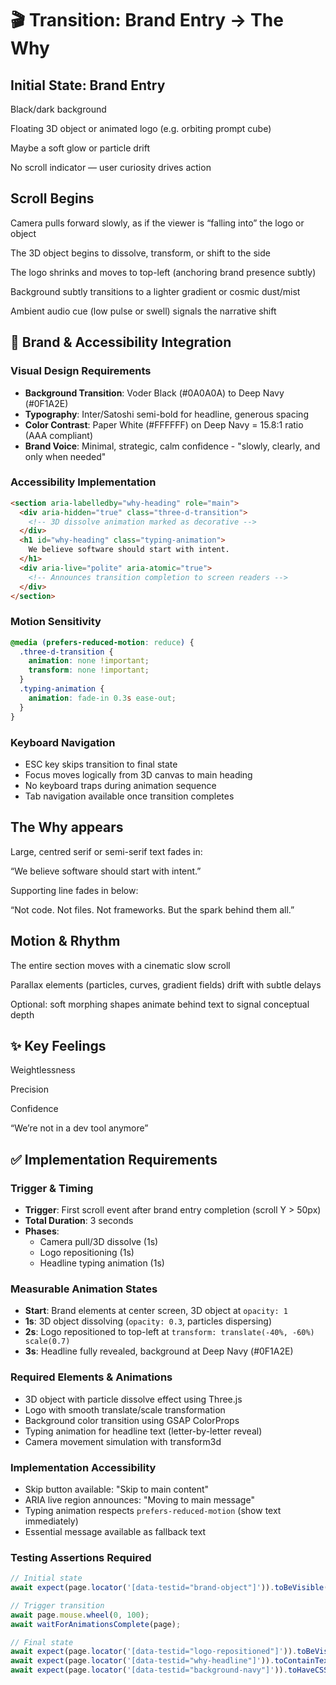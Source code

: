 # 🎬 Transition: Brand Entry → The Why

## Initial State: Brand Entry

Black/dark background

Floating 3D object or animated logo (e.g. orbiting prompt cube)

Maybe a soft glow or particle drift

No scroll indicator — user curiosity drives action

## Scroll Begins

Camera pulls forward slowly, as if the viewer is “falling into” the logo or object

The 3D object begins to dissolve, transform, or shift to the side

The logo shrinks and moves to top-left (anchoring brand presence subtly)

Background subtly transitions to a lighter gradient or cosmic dust/mist

Ambient audio cue (low pulse or swell) signals the narrative shift

## 🎨 Brand & Accessibility Integration

### Visual Design Requirements

- **Background Transition**: Voder Black (#0A0A0A) to Deep Navy (#0F1A2E)
- **Typography**: Inter/Satoshi semi-bold for headline, generous spacing
- **Color Contrast**: Paper White (#FFFFFF) on Deep Navy = 15.8:1 ratio (AAA compliant)
- **Brand Voice**: Minimal, strategic, calm confidence - "slowly, clearly, and only when needed"

### Accessibility Implementation

```html
<section aria-labelledby="why-heading" role="main">
  <div aria-hidden="true" class="three-d-transition">
    <!-- 3D dissolve animation marked as decorative -->
  </div>
  <h1 id="why-heading" class="typing-animation">
    We believe software should start with intent.
  </h1>
  <div aria-live="polite" aria-atomic="true">
    <!-- Announces transition completion to screen readers -->
  </div>
</section>
```

### Motion Sensitivity

```css
@media (prefers-reduced-motion: reduce) {
  .three-d-transition {
    animation: none !important;
    transform: none !important;
  }
  .typing-animation {
    animation: fade-in 0.3s ease-out;
  }
}
```

### Keyboard Navigation

- ESC key skips transition to final state
- Focus moves logically from 3D canvas to main heading
- No keyboard traps during animation sequence
- Tab navigation available once transition completes

## The Why appears

Large, centred serif or semi-serif text fades in:

“We believe software should start with intent.”

Supporting line fades in below:

“Not code. Not files. Not frameworks. But the spark behind them all.”

## Motion & Rhythm

The entire section moves with a cinematic slow scroll

Parallax elements (particles, curves, gradient fields) drift with subtle delays

Optional: soft morphing shapes animate behind text to signal conceptual depth

## ✨ Key Feelings

Weightlessness

Precision

Confidence

“We’re not in a dev tool anymore”

## ✅ Implementation Requirements

### Trigger & Timing

- **Trigger**: First scroll event after brand entry completion (scroll Y > 50px)
- **Total Duration**: 3 seconds
- **Phases**:
  - Camera pull/3D dissolve (1s)
  - Logo repositioning (1s)
  - Headline typing animation (1s)

### Measurable Animation States

- **Start**: Brand elements at center screen, 3D object at `opacity: 1`
- **1s**: 3D object dissolving (`opacity: 0.3`, particles dispersing)
- **2s**: Logo repositioned to top-left at `transform: translate(-40%, -60%) scale(0.7)`
- **3s**: Headline fully revealed, background at Deep Navy (#0F1A2E)

### Required Elements & Animations

- 3D object with particle dissolve effect using Three.js
- Logo with smooth translate/scale transformation
- Background color transition using GSAP ColorProps
- Typing animation for headline text (letter-by-letter reveal)
- Camera movement simulation with transform3d

### Implementation Accessibility

- Skip button available: "Skip to main content"
- ARIA live region announces: "Moving to main message"
- Typing animation respects `prefers-reduced-motion` (show text immediately)
- Essential message available as fallback text

### Testing Assertions Required

```typescript
// Initial state
await expect(page.locator('[data-testid="brand-object"]')).toBeVisible();

// Trigger transition
await page.mouse.wheel(0, 100);
await waitForAnimationsComplete(page);

// Final state
await expect(page.locator('[data-testid="logo-repositioned"]')).toBeVisible();
await expect(page.locator('[data-testid="why-headline"]')).toContainText('We believe software should start with intent');
await expect(page.locator('[data-testid="background-navy"]')).toHaveCSS('background-color', 'rgb(15, 26, 46)');
```
